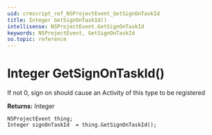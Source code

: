 ```yaml
---
uid: crmscript_ref_NSProjectEvent_GetSignOnTaskId
title: Integer GetSignOnTaskId()
intellisense: NSProjectEvent.GetSignOnTaskId
keywords: NSProjectEvent, GetSignOnTaskId
so.topic: reference
---
```


# Integer GetSignOnTaskId()

If not 0, sign on should cause an Activity of this type to be registered

**Returns:** Integer

```crmscript
NSProjectEvent thing;
Integer signOnTaskId  = thing.GetSignOnTaskId();
```

